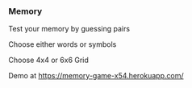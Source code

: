 ### Memory

Test your memory by guessing pairs

Choose either words or symbols

Choose 4x4 or 6x6 Grid

Demo at https://memory-game-x54.herokuapp.com/

